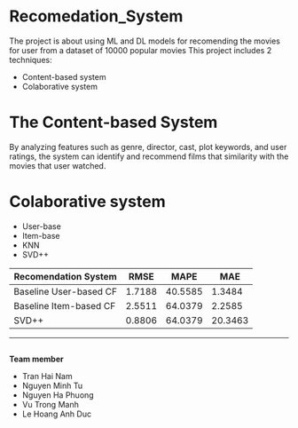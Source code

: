 # Recomedation_System
The project is about using ML and DL models for recomending the movies for user from a dataset of 10000 popular movies
This project includes 2 techniques:
- Content-based system
- Colaborative system

# The Content-based System
  By analyzing features such as genre, director, cast, plot keywords, and user ratings, the system can identify and recommend films that similarity with the movies that user watched.
# Colaborative system
  - User-base
  - Item-base
  - KNN
  - SVD++

| Recomendation System | RMSE  | MAPE | MAE |
| -------------------  | ----- | ---- | --- |
| Baseline User-based CF  | 1.7188 | 40.5585 | 1.3484 |
| Baseline Item-based CF  | 2.5511 | 64.0379 | 2.2585 |
| SVD++  | 0.8806 | 64.0379 | 20.3463 | 0.6770 |
<hr><div>

##
  **Team member**
   * Tran Hai Nam
   * Nguyen Minh Tu
   * Nguyen Ha Phuong
   * Vu Trong Manh
   * Le Hoang Anh Duc
